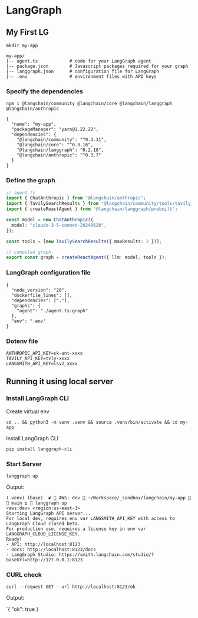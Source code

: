 # LangGraph

## My First LG

`mkdir my-app`

```
my-app/
|-- agent.ts            # code for your LangGraph agent
|-- package.json        # Javascript packages required for your graph
|-- langgraph.json      # configuration file for LangGraph
|-- .env                # environment files with API keys
```

### Specify the dependencies

`npm i @langchain/community @langchain/core @langchain/langgraph @langchain/anthropic`

```
{
  "name": "my-app",
  "packageManager": "yarn@1.22.22",
  "dependencies": {
    "@langchain/community": "^0.3.11",
    "@langchain/core": "^0.3.16",
    "@langchain/langgraph": "0.2.18",
    "@langchain/anthropic": "^0.3.7"
  }
}
```

### Define the graph

```ts
// agent.ts
import { ChatAnthropic } from "@langchain/anthropic";
import { TavilySearchResults } from "@langchain/community/tools/tavily_search";
import { createReactAgent } from "@langchain/langgraph/prebuilt";

const model = new ChatAnthropic({
  model: "claude-3-5-sonnet-20240620",
});

const tools = [new TavilySearchResults({ maxResults: 3 })];

// compiled graph
export const graph = createReactAgent({ llm: model, tools });
```

### LangGraph configuration file

```
{
  "node_version": "20",
  "dockerfile_lines": [],
  "dependencies": ["."],
  "graphs": {
    "agent": "./agent.ts:graph"
  },
  "env": ".env"
}
```

### Dotenv file

```
ANTHROPIC_API_KEY=sk-ant-xxxx
TAVILY_API_KEY=tvly-xxxx
LANGSMITH_API_KEY=lsv2_xxxx
```

## Running it using local server

### Install LangGraph CLI

Create virtual env

`cd .. && python3 -m venv .venv && source .venv/bin/activate && cd my-app`

Install LangGraph CLI

`pip install langgraph-cli`

### Start Server

`langgraph up`

Output:

```
(.venv) (base)  ✘  AWS: dev  ~/Workspace/_sandbox/langchain/my-app   main ±  langgraph up                                                                                                                                                                                               <aws:dev> <region:us-east-1>
Starting LangGraph API server...
For local dev, requires env var LANGSMITH_API_KEY with access to LangGraph Cloud closed beta.
For production use, requires a license key in env var LANGGRAPH_CLOUD_LICENSE_KEY.
Ready!
- API: http://localhost:8123
- Docs: http://localhost:8123/docs
- LangGraph Studio: https://smith.langchain.com/studio/?baseUrl=http://127.0.0.1:8123
```

### CURL check

`curl --request GET --url http://localhost:8123/ok`

Output:

`{ "ok": true }
